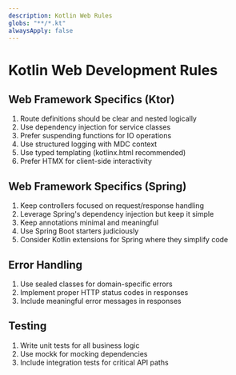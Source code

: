 ```yaml
---
description: Kotlin Web Rules
globs: "**/*.kt"
alwaysApply: false
---
```


# Kotlin Web Development Rules

## Web Framework Specifics (Ktor)
1. Route definitions should be clear and nested logically
2. Use dependency injection for service classes
3. Prefer suspending functions for IO operations
4. Use structured logging with MDC context
5. Use typed templating (kotlinx.html recommended)
6. Prefer HTMX for client-side interactivity

## Web Framework Specifics (Spring)
1. Keep controllers focused on request/response handling
2. Leverage Spring's dependency injection but keep it simple
3. Keep annotations minimal and meaningful
4. Use Spring Boot starters judiciously
5. Consider Kotlin extensions for Spring where they simplify code

## Error Handling
1. Use sealed classes for domain-specific errors
2. Implement proper HTTP status codes in responses
3. Include meaningful error messages in responses

## Testing
1. Write unit tests for all business logic
2. Use mockk for mocking dependencies
3. Include integration tests for critical API paths
